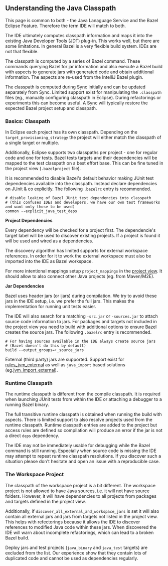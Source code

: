 ## Understanding the Java Classpath

This page is common to both - the Java Lanaguage Service and the Bazel Eclipse Feature.
Therefore the term IDE will match to both.

The IDE ultimately computes classpath information and maps it into the existing Java Developer Tools (JDT) plug-in.
This works well, but there are some limitations.
In general Bazel is a very flexible build system.
IDEs are not that flexible.

The classpath is computed by a series of Bazel command.
These commands querying Bazel for jar information and also execute a Bazel build with aspects to generate jars with generated code and obtain additional information.
The aspects are re-used from the IntelliJ Bazel plugin.

The classpath is computed during Sync initially and can be updated separately from Sync.
Limited support exist for manipulating the `.classpath` files (eg., manually configuring classpath in Eclipse).
During refactorings or experiments this can become useful.
A Sync will typically restore the expected Bazel project setup and classpath.


### Basics: Classpath

In Eclipse each project has its own classpath.
Depending on the `target_provisioning_strategy` the project will either match the classpath of a single target or multiple.

Additionally, Eclipse supports two classpaths per project - one for regular code and one for tests.
Bazel tests targets and their dependencies will be mapped to the test classpath on a best effort base.
This can be fine tuned in the project view (`.bazelproject` file).

It is recommended to disable Bazel's default behavior making JUnit test dependencies available into the classpath.
Instead declare dependencies on JUnit & co explicitly.
The following `.bazelrc` entry is recommended.

```
# disable leaking of Bazel JUnit test dependencies into classpath
# (this confuses IDEs and developers, we have our own test frameworks and want only those to be used)
common --explicit_java_test_deps
```


**Project Dependencies**

Every dependency will be checked for a project first.
The dependencie's target label will be used to discover existing projects.
If a project is found it will be used and wired as a dependencies.

The discovery algorithm has limited supports for external workspace references.
In order for it to work the external workspace must also be imported into the IDE as Bazel workspace.

For more intentional mappings setup `project_mappings` in the [project view](projectviews.md).
It should allow to also connect other Java projects (eg. from Maven/M2E).

**Jar Dependencies**

Bazel uses header jars (or ijars) during compilation.
We try to avoid these jars in the IDE setup, i.e. we prefer the full jars.
This makes the implementation for running unit tests easier.

The IDE will also search for a matching `-src.jar` or `-sources.jar` to attach source code information to jars.
For packages and targets not included in the project view you need to build with additional options to ensure Bazel creates the source jars.
The following `.bazelrc` entry is recommended.

```
# For having sources available in the IDE always create source jars
# (Bazel doesn't do this by default)
build --output_groups=+_source_jars
```

External (third party) jars are supported.
Support exist for [rules_jvm_external](https://github.com/bazelbuild/rules_jvm_external) as well as `java_import` based solutions (eg.[jvm_import_external](https://github.com/bazelbuild/bazel/blob/master/tools/build_defs/repo/jvm.bzl)).


### Runtime Classpath

The runtime classpath is different from the compile classpath.
It is required when launching JUnit tests from within the IDE or attaching a debugger to a running Bazel binary.

The full transitive runtime classpath is obtained when running the build with aspects.
There is limited support to also resolve projects used from the runtime classpath.
Runtime classpath entries are added to the project but access rules are defined so compilation will produce an error if the jar is not a direct `deps` dependency.

The IDE may not be immediately usable for debugging while the Bazel command is still running.
Especially when source code is missing the IDE may attempt to repeat runtime classpath resolutions.
If you discover such a situation please don't hesitate and open an issue with a reproducible case.


### The Workspace Project

The classpath of the workspace project is a bit different.
The workspace project is not allowed to have Java sources, i.e. it will not have source folders.
However, it will have dependencies to all projects from packages and targets defined in the project view.

Additionally, if `discover_all_external_and_workspace_jars` is set it will also contain all external jars and jars from targets not listed in the project view.
This helps with refectorings because it allows the IDE to discover references to modified Java code within these jars.
When discovered the IDE will warn about incomplete refactorings, which can lead to a broken Bazel build.

Deploy jars and test projects (`java_binary` and `java_test` targets) are excluded from the list.
Our experience show that they contain lots of duplicated code and cannot be used as dependencies regularly.
